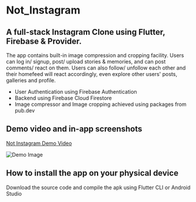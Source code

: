 # Not_Instagram

## A full-stack Instagram Clone using Flutter, Firebase & Provider.

The app contains built-in image compression and cropping facility. Users can log in/ signup,  post/ upload stories & memories, and can post comments/ react on them. Users can also follow/ unfollow each other and their homefeed will react accordingly, even explore other users' posts, galleries and profile.

* User Authentication using Firebase Authentication
* Backend using Firebase Cloud Firestore
* Image compressor and Image cropping achieved using packages from pub.dev

## Demo video and in-app screenshots

[Not Instagram Demo Video](https://youtu.be/yh52QNufbr4)

![Demo Image](https://github.com/llKYOTOll/NotInstagram-InstagramClone/blob/master/assets/promotional_images/Screenshot%202022-06-20%20160113.png?raw=true)

## How to install the app on your physical device

Download the source code and compile the apk using Flutter CLI or Android Studio
